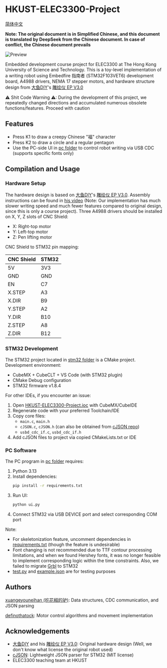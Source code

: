 # HKUST-ELEC3300-Project

[简体中文](README.md)

**Note: The original document is in Simplified Chinese, and this document is translated by DeepSeek from the Chinese document. In case of conflict, the Chinese document prevails**

![Preview](preview.jpg)

Embedded development course project for ELEC3300 at The Hong Kong University of Science and Technology. This is a toy-level implementation of a writing robot using Embedfire 指南者 (STM32F103VET6) development board, A4988 drivers, NEMA 17 stepper motors, and hardware structure design from [大鱼DIY](https://space.bilibili.com/488684813)'s [雕绘仪 EP V3.0](https://pan.baidu.com/s/1wBdC_AXTG9MiqUlSJeqb9A?pwd=EP30)

⚠ Shit Code Warning ⚠: During the development of this project, we repeatedly changed directions and accumulated numerous obsolete functions/features. Proceed with caution

## Features

- Press K1 to draw a creepy Chinese "福" character
- Press K2 to draw a circle and a regular pentagon
- Use the PC-side UI in [pc folder](pc) to control robot writing via USB CDC (supports specific fonts only)

## Compilation and Usage

### Hardware Setup
The hardware design is based on [大鱼DIY](https://space.bilibili.com/488684813)'s [雕绘仪 EP V3.0](https://pan.baidu.com/s/1wBdC_AXTG9MiqUlSJeqb9A?pwd=EP30). Assembly instructions can be found in [his video](https://www.bilibili.com/video/BV1cK411X7aa) (Note: Our implementation has much slower writing speed and much fewer features compared to original design, since this is only a course project). Three A4988 drivers should be installed on X, Y, Z slots of CNC Shield:
- X: Right-top motor
- Y: Left-top motor
- Z: Pen lifting motor

CNC Shield to STM32 pin mapping:

| CNC Shield | STM32 |
|------------|-------|
| 5V         | 3V3   |
| GND        | GND   |
| EN         | C7    |
| X.STEP     | A3    |
| X.DIR      | B9    |
| Y.STEP     | A2    |
| Y.DIR      | B10   |
| Z.STEP     | A8    |
| Z.DIR      | B12   |

### STM32 Development
The STM32 project located in [stm32 folder](stm32) is a CMake project. Development environment:
- CubeMX + CubeCLT + VS Code (with STM32 plugin)
- CMake Debug configuration
- STM32 firmware v1.8.4

For other IDEs, if you encounter an issue:
1. Open [HKUST-ELEC3300-Project.ioc](stm32/HKUST-ELEC3300-Project.ioc) with CubeMX/CubeIDE
2. Regenerate code with your preferred Toolchain/IDE
3. Copy core files:
   - `main.c`, `main.h`
   - `cJSON.c`, `cJSON.h` (can also be obtained from [cJSON repo](https://github.com/DaveGamble/cJSON))
   - `usbd_cdc_if.c`, `usbd_cdc_if.h`
4. Add cJSON files to project via copied CMakeLists.txt or IDE

### PC Software

The PC program in [pc folder](pc) requires:
1. Python 3.13
2. Install dependencies:  
   ```bash
   pip install -r requirements.txt
   ```
3. Run UI:
   ```bash
   python ui.py
   ```
4. Connect STM32 via USB DEVICE port and select corresponding COM port

Note: 
- For skeletonization feature, uncomment dependencies in [requirements.txt](pc/requirements.txt) (though the feature is undesirable)
- Font changing is not recommended due to TTF contour processing limitations, and when we found Hershey fonts, it was no longer feasible to implement corresponding logic within the time constraints. Also, we failed to migrate [Grbl](https://github.com/gnea/grbl) to STM32
- [test.py](pc/test.py) and [example.json](pc/example.json) are for testing purposes

## Authors

[xuangeyouneihan (吃花椒的驴)](https://github.com/xuangeyouneihan): Data structures, CDC communication, and JSON parsing

[definothatock](https://github.com/definothatock): Motor control algorithms and movement implementation

## Acknowledgements

- [大鱼DIY](https://space.bilibili.com/488684813) and his [雕绘仪 EP V3.0](https://pan.baidu.com/s/1wBdC_AXTG9MiqUlSJeqb9A?pwd=EP30): Original hardware design (Well, we don't know what license the original robot used)
- [cJSON](https://github.com/DaveGamble/cJSON): Lightweight JSON parser for STM32 (MIT license)
- ELEC3300 teaching team at HKUST